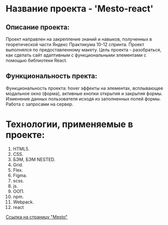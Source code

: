 # Название проекта - 'Mesto-react'

## Описание проекта:

Проект направлен на закрепление знаний и навыков, полученных в теоретической части Яндекс Практикума 10-12 спринта. Проект выполнялся по предоставленному макету. Цель проекта - разобраться, как сделать сайт адаптивным с функциональными элементами с помощью библиотеки React.

## Функциональность пректа:

Функциональность проекта: hover эффекты на элементах, всплывающее модальное окно (форма), активные кнопки открытия и закрытия формы. Изменение данных пользователя исходя из заполненных полей формы. Работа с запросами на сервер.

# Технологии, применяемые в проекте:

1. HTML5.
2. CSS.
3. БЭМ, БЭМ NESTED.
4. Grid.
5. Flex.
6. Figma.
7. scss.
8. js.
9. ООП.
10. npm.
11. Webpack.
12. react

[Ссылка на страницу "Mesto"]()
